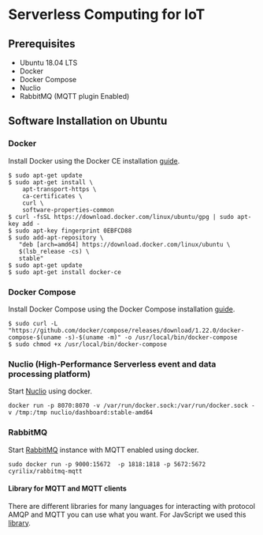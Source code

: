 # Serverless Computing for IoT

## Prerequisites
- Ubuntu 18.04 LTS
- Docker 
- Docker Compose
- Nuclio
- RabbitMQ (MQTT plugin Enabled)

## Software Installation on Ubuntu 

### Docker

Install Docker using the Docker CE installation [guide](https://docs.docker.com/install/linux/docker-ce/ubuntu/#extra-steps-for-aufs).

```
$ sudo apt-get update
$ sudo apt-get install \
    apt-transport-https \
    ca-certificates \
    curl \
    software-properties-common
$ curl -fsSL https://download.docker.com/linux/ubuntu/gpg | sudo apt-key add -
$ sudo apt-key fingerprint 0EBFCD88
$ sudo add-apt-repository \
   "deb [arch=amd64] https://download.docker.com/linux/ubuntu \
   $(lsb_release -cs) \
   stable"
$ sudo apt-get update
$ sudo apt-get install docker-ce
```

### Docker Compose
Install Docker Compose using the Docker Compose installation [guide](https://docs.docker.com/compose/install/#install-compose).

```
$ sudo curl -L "https://github.com/docker/compose/releases/download/1.22.0/docker-compose-$(uname -s)-$(uname -m)" -o /usr/local/bin/docker-compose
$ sudo chmod +x /usr/local/bin/docker-compose
```

### Nuclio (High-Performance Serverless event and data processing platform)

Start [Nuclio](https://github.com/nuclio/nuclio) using docker.

```
docker run -p 8070:8070 -v /var/run/docker.sock:/var/run/docker.sock -v /tmp:/tmp nuclio/dashboard:stable-amd64
```

### RabbitMQ 

Start [RabbitMQ](https://www.rabbitmq.com) instance with MQTT enabled using docker.
```
sudo docker run -p 9000:15672  -p 1818:1818 -p 5672:5672  cyrilix/rabbitmq-mqtt 
```
#### Library for MQTT and MQTT clients

There are different libraries for many languages for interacting with protocol AMQP and MQTT you can use what you want. For JavScript we used this [library](https://github.com/squaremo/amqp.node).
